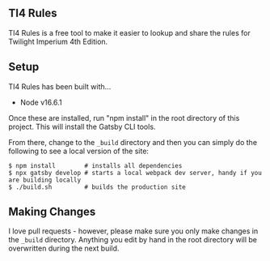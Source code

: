## TI4 Rules

TI4 Rules is a free tool to make it easier to lookup and share the rules for Twilight Imperium 4th Edition.

## Setup

TI4 Rules has been built with...
* Node v16.6.1

Once these are installed, run "npm install" in the root directory of this project. This will install the Gatsby CLI tools.

From there, change to the `_build` directory and then you can simply do the following to see a local version of the site:

```
$ npm install        # installs all dependencies
$ npx gatsby develop # starts a local webpack dev server, handy if you are building locally
$ ./build.sh         # builds the production site
```

## Making Changes

I love pull requests - however, please make sure you only make changes in the `_build` directory. Anything you edit by hand in the root directory will be overwritten during the next build.